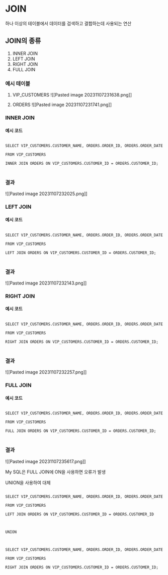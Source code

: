 # **JOIN**
하나 이상의 테이블에서 데이터를 검색하고 결합하는데 사용되는 연산

## JOIN의 종류
1. INNER JOIN
2. LEFT JOIN
3. RIGHT JOIN
4. FULL JOIN

### 예시 테이블

1. VIP_CUSTOMERS
![[Pasted image 20231107231638.png]]

2. ORDERS
![[Pasted image 20231107231741.png]]

### INNER JOIN

#### 예시 코드
<code>
SELECT VIP_CUSTOMERS.CUSTOMER_NAME, ORDERS.ORDER_ID, ORDERS.ORDER_DATE<br>
FROM VIP_CUSTOMERS<br>
INNER JOIN ORDERS ON VIP_CUSTOMERS.CUSTOMER_ID = ORDERS.CUSTOMER_ID;
</code>

<br>

### 결과
![[Pasted image 20231107232025.png]]


### LEFT JOIN

#### 예시 코드
<code>
SELECT VIP_CUSTOMERS.CUSTOMER_NAME, ORDERS.ORDER_ID, ORDERS.ORDER_DATE<br>
FROM VIP_CUSTOMERS<br>
LEFT JOIN ORDERS ON VIP_CUSTOMERS.CUSTOMER_ID = ORDERS.CUSTOMER_ID;
</code>

<br>

### 결과
![[Pasted image 20231107232143.png]]


### RIGHT JOIN

#### 예시 코드
<code>
SELECT VIP_CUSTOMERS.CUSTOMER_NAME, ORDERS.ORDER_ID, ORDERS.ORDER_DATE<br>
FROM VIP_CUSTOMERS<br>
RIGHT JOIN ORDERS ON VIP_CUSTOMERS.CUSTOMER_ID = ORDERS.CUSTOMER_ID;
</code>

<br>

### 결과
![[Pasted image 20231107232257.png]]


### FULL JOIN

#### 예시 코드
<code>
SELECT VIP_CUSTOMERS.CUSTOMER_NAME, ORDERS.ORDER_ID, ORDERS.ORDER_DATE<br>
FROM VIP_CUSTOMERS<br>
FULL JOIN ORDERS ON VIP_CUSTOMERS.CUSTOMER_ID = ORDERS.CUSTOMER_ID;
</code>

<br>

### 결과
![[Pasted image 20231107235617.png]]


My SQL은 FULL JOIN에 ON을 사용하면 오류가 발생

UNION을 사용하여 대체

<code>
SELECT VIP_CUSTOMERS.CUSTOMER_NAME, ORDERS.ORDER_ID, ORDERS.ORDER_DATE <br>
FROM VIP_CUSTOMERS <br>
LEFT JOIN ORDERS ON VIP_CUSTOMERS.CUSTOMER_ID = ORDERS.CUSTOMER_ID <br>
<br>
UNION <br>
<br>
SELECT VIP_CUSTOMERS.CUSTOMER_NAME, ORDERS.ORDER_ID, ORDERS.ORDER_DATE<br>
FROM VIP_CUSTOMERS<br>
RIGHT JOIN ORDERS ON VIP_CUSTOMERS.CUSTOMER_ID = ORDERS.CUSTOMER_ID;
</code>